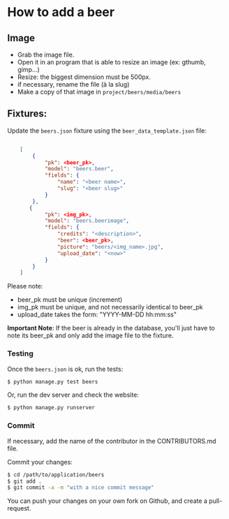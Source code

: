# How to add a beer

## Image

* Grab the image file.
* Open it in an program that is able to resize an image (ex: gthumb, gimp...)
* Resize: the biggest dimension must be 500px.
* if necessary, rename the file (à la slug)
* Make a copy of that image in ``project/beers/media/beers``


## Fixtures:

Update the ``beers.json`` fixture using the ``beer_data_template.json`` file:

```json

    [
        {
            "pk": <beer_pk>,
            "model": "beers.beer",
            "fields": {
                "name": "<beer name>",
                "slug": "<beer slug>"
            }
        },
       {
            "pk": <img_pk>,
            "model": "beers.beerimage",
            "fields": {
                "credits": "<description>",
                "beer": <beer_pk>,
                "picture": "beers/<img_name>.jpg",
                "upload_date": "<now>"
            }
        }
    ]
```

Please note:

* beer_pk must be unique (increment)
* img_pk must be unique, and not necessarily identical to beer_pk
* upload_date takes the form: "YYYY-MM-DD hh:mm:ss"

**Important Note**: If the beer is already in the database, you'll just have to note its beer_pk and only add the image file to the fixture.

### Testing

Once the ``beers.json`` is ok, run the tests:

```bash
$ python manage.py test beers
```

Or, run the dev server and check the website:

```bash
$ python manage.py runserver
```

### Commit

If necessary, add the name of the contributor in the CONTRIBUTORS.md file.

Commit your changes:

```bash
$ cd /path/to/application/beers
$ git add .
$ git commit -a -m "with a nice commit message"
```

You can push your changes on your own fork on Github, and create a pull-request.
